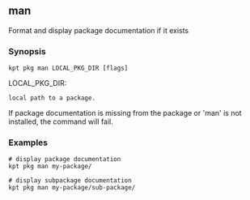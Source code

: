 ## man

Format and display package documentation if it exists

### Synopsis

    kpt pkg man LOCAL_PKG_DIR [flags]

  LOCAL_PKG_DIR:

    local path to a package.

If package documentation is missing from the package or 'man' is not installed,
the command will fail.

### Examples

    # display package documentation
    kpt pkg man my-package/

    # display subpackage documentation
    kpt pkg man my-package/sub-package/

